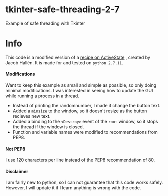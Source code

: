 # tkinter-safe-threading-2-7
Example of safe threading with Tkinter

# Info
This code is a modified version of a
[recipe on ActiveState](http://code.activestate.com/recipes/82965-threads-tkinter-and-asynchronous-io/)
, created by Jacob Hallén. It is made for and tested on `python 2.7.11`.

#### Modifications
Want to keep this example as small and simple as possible, so only doing minimal modifications. I was
interested in seeing how to update the GUI while running a process in a thread.

- Instead of printing the randomnumber, I made it change the button text.
- Added a `minsize` to the window, so it doesn't resize as the button recieves new text.
- Added a binding to the `<Destroy>` event of the `root` window, so it stops
the thread if the window is closed.
- Function and variable names were modified to recommendations from PEP8.

#### Not PEP8
I use 120 characters per line instead of the PEP8 recommendation of 80.

#### Disclaimer
I am fairly new to python, so I can not guarantee that this code works safely. However, I will update it
if I learn anything is wrong with the code.
